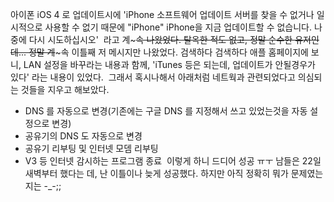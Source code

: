 아이폰 iOS 4 로 업데이트시에 'iPhone 소프트웨어 업데이트 서버를 찾을 수 없거나 일시적으로 사용할 수 없기 때문에 "iPhone" iPhone을 지금 업데이트할 수 없습니다. 나중에 다시 시도하십시오'
 라고 계~~~속 나왔었다. 탈옥한 적도 없고, 정말 순수한 유저인데... 정말 계~~~속 이틀째 저 메시지만 나왔었다. 검색하다 검색하다 애플 홈페이지에 보니, LAN 설정을 바꾸라는 내용과 함께, 'iTunes 등은 되는데, 업데이트가 안될경우가 있다' 라는 내용이 있었다.
 그래서 혹시나해서 아래처럼 네트웍과 관련되었다고 의심되는 것들을 지우고 해보았다.
- DNS 를 자동으로 변경(기존에는 구글 DNS 를 지정해서 쓰고 있었는것을 자동 설정으로 변경)
- 공유기의 DNS 도 자동으로 변경
- 공유기 리부팅 및 인터넷 모뎀 리부팅
- V3 등 인터넷 감시하는 프로그램 종료
 이렇게 하니 드디어 성공 ㅠㅜ 남들은 22일 새벽부터 했다는 데, 난 이틀이나 늦게 성공했다. 하지만 아직 정확히 뭐가 문제였는지는 -\_-;;

